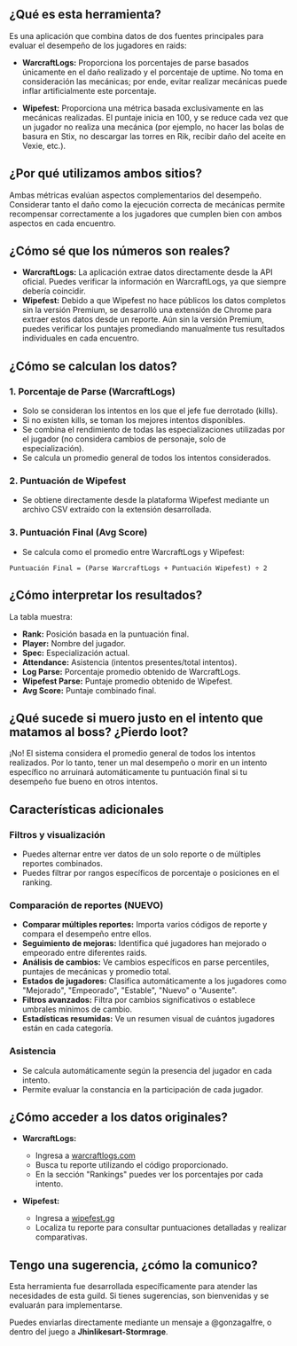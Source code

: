 ## ¿Qué es esta herramienta?

Es una aplicación que combina datos de dos fuentes principales para evaluar el desempeño de los jugadores en raids:

- **WarcraftLogs:** Proporciona los porcentajes de parse basados únicamente en el daño realizado y el porcentaje de uptime. No toma en consideración las mecánicas; por ende, evitar realizar mecánicas puede inflar artificialmente este porcentaje.

- **Wipefest:** Proporciona una métrica basada exclusivamente en las mecánicas realizadas. El puntaje inicia en 100, y se reduce cada vez que un jugador no realiza una mecánica (por ejemplo, no hacer las bolas de basura en Stix, no descargar las torres en Rik, recibir daño del aceite en Vexie, etc.).

## ¿Por qué utilizamos ambos sitios?

Ambas métricas evalúan aspectos complementarios del desempeño. Considerar tanto el daño como la ejecución correcta de mecánicas permite recompensar correctamente a los jugadores que cumplen bien con ambos aspectos en cada encuentro.

## ¿Cómo sé que los números son reales?

- **WarcraftLogs:** La aplicación extrae datos directamente desde la API oficial. Puedes verificar la información en WarcraftLogs, ya que siempre debería coincidir.
- **Wipefest:** Debido a que Wipefest no hace públicos los datos completos sin la versión Premium, se desarrolló una extensión de Chrome para extraer estos datos desde un reporte. Aún sin la versión Premium, puedes verificar los puntajes promediando manualmente tus resultados individuales en cada encuentro.

## ¿Cómo se calculan los datos?

### 1. Porcentaje de Parse (WarcraftLogs)
- Solo se consideran los intentos en los que el jefe fue derrotado (kills).
- Si no existen kills, se toman los mejores intentos disponibles.
- Se combina el rendimiento de todas las especializaciones utilizadas por el jugador (no considera cambios de personaje, solo de especialización).
- Se calcula un promedio general de todos los intentos considerados.

### 2. Puntuación de Wipefest
- Se obtiene directamente desde la plataforma Wipefest mediante un archivo CSV extraído con la extensión desarrollada.

### 3. Puntuación Final (Avg Score)
- Se calcula como el promedio entre WarcraftLogs y Wipefest:

```
Puntuación Final = (Parse WarcraftLogs + Puntuación Wipefest) ÷ 2
```

## ¿Cómo interpretar los resultados?

La tabla muestra:
- **Rank:** Posición basada en la puntuación final.
- **Player:** Nombre del jugador.
- **Spec:** Especialización actual.
- **Attendance:** Asistencia (intentos presentes/total intentos).
- **Log Parse:** Porcentaje promedio obtenido de WarcraftLogs.
- **Wipefest Parse:** Puntaje promedio obtenido de Wipefest.
- **Avg Score:** Puntaje combinado final.

## ¿Qué sucede si muero justo en el intento que matamos al boss? ¿Pierdo loot?

¡No! El sistema considera el promedio general de todos los intentos realizados. Por lo tanto, tener un mal desempeño o morir en un intento específico no arruinará automáticamente tu puntuación final si tu desempeño fue bueno en otros intentos.

## Características adicionales

### Filtros y visualización
- Puedes alternar entre ver datos de un solo reporte o de múltiples reportes combinados.
- Puedes filtrar por rangos específicos de porcentaje o posiciones en el ranking.

### Comparación de reportes (NUEVO)
- **Comparar múltiples reportes:** Importa varios códigos de reporte y compara el desempeño entre ellos.
- **Seguimiento de mejoras:** Identifica qué jugadores han mejorado o empeorado entre diferentes raids.
- **Análisis de cambios:** Ve cambios específicos en parse percentiles, puntajes de mecánicas y promedio total.
- **Estados de jugadores:** Clasifica automáticamente a los jugadores como "Mejorado", "Empeorado", "Estable", "Nuevo" o "Ausente".
- **Filtros avanzados:** Filtra por cambios significativos o establece umbrales mínimos de cambio.
- **Estadísticas resumidas:** Ve un resumen visual de cuántos jugadores están en cada categoría.

### Asistencia
- Se calcula automáticamente según la presencia del jugador en cada intento.
- Permite evaluar la constancia en la participación de cada jugador.

## ¿Cómo acceder a los datos originales?

- **WarcraftLogs:**
  - Ingresa a [warcraftlogs.com](https://warcraftlogs.com)
  - Busca tu reporte utilizando el código proporcionado.
  - En la sección "Rankings" puedes ver los porcentajes por cada intento.

- **Wipefest:**
  - Ingresa a [wipefest.gg](https://wipefest.gg)
  - Localiza tu reporte para consultar puntuaciones detalladas y realizar comparativas.

## Tengo una sugerencia, ¿cómo la comunico?

Esta herramienta fue desarrollada específicamente para atender las necesidades de esta guild. Si tienes sugerencias, son bienvenidas y se evaluarán para implementarse.

Puedes enviarlas directamente mediante un mensaje a @gonzagalfre, o dentro del juego a **Jhinlikesart-Stormrage**.